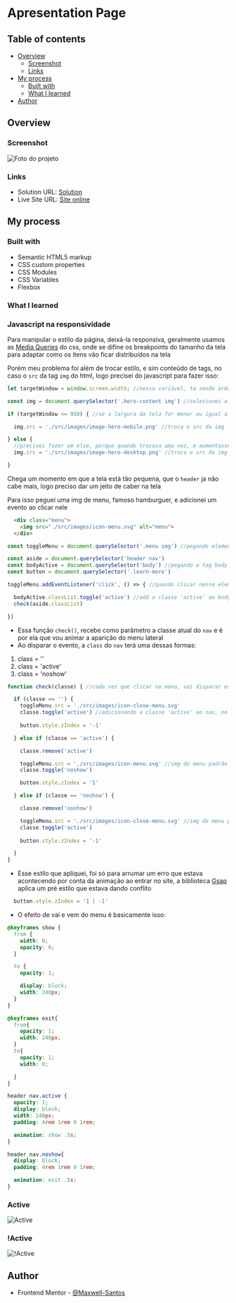 # Apresentation Page

## Table of contents

- [Overview](#overview)
  - [Screenshot](#screenshot)
  - [Links](#links)
- [My process](#my-process)
  - [Built with](#built-with)
  - [What I learned](#what-i-learned)
- [Author](#author)

## Overview

### Screenshot

![Foto do projeto](./src/images/screenshot.jpg)

### Links

- Solution URL: [Solution](https://your-solution-url.com)
- Live Site URL: [Site online](https://apresentationPage.vercel.app)

## My process

### Built with

- Semantic HTML5 markup
- CSS custom properties
- CSS Modules
- CSS Variables
- Flexbox

### What I learned

### Javascript na responsividade

<p>Para manipular o estilo da página, deixá-la responsiva, geralmente usamos as <a href="https://developer.mozilla.org/pt-BR/docs/Web/CSS/Media_Queries/Using_media_queries">Media Queries</a> do css, onde se difine os breakpoints do tamanho da tela para adaptar como os itens vão ficar distribuídos na tela</p>

<p>Porém meu problema foi além de trocar estilo, e sim conteúdo de tags, no caso o <code>src</code> da tag <code>img</code> do html, logo precisei do javascript para fazer isso:</p>

```js
let targetWindow = window.screen.width; //nessa variável, ta sendo armazenado o valor da largura da tela (number)

const img = document.querySelector('.hero-content img') //selecionei a img dentro de .hero-content, porque é ela que vou manipular

if (targetWindow <= 950) { //se a largura da tela for menor ou igual a 950 (como essa variável retorna um number, a operação relacional tem que ser feita com number), o que eu peguei aqui é o 950 pixels da tela

  img.src = './src/images/image-hero-mobile.png' //troca o src da img 

} else {
  //precisei fazer um else, porque quando trocava uma vez, e aumentasse de novo a tela no devtools do chrome, a img mantinha, porém eu quero algo 'dinâmico'
  img.src = './src/images/image-hero-desktop.png' //troca o src da img

}
```
<p>Chega um momento em que a tela está tão pequena, que o <code>header</code> ja não cabe mais, logo preciso dar um jeito de caber na tela</p>

<p>Para isso peguei uma img de menu, famoso hamburguer, e adicionei um evento ao clicar nele</p>

```html
  <div class="menu">
    <img src="./src/images/icon-menu.svg" alt="menu">
  </div>
```

```js
const toggleMenu = document.querySelector('.menu img') //pegando elemento img do html

const aside = document.querySelector('header nav')
const bodyActive = document.querySelector('body') //pegando a tag body
const button = document.querySelector('.learn-more') 

toggleMenu.addEventListener('click', () => { //quando clicar nesse elemento vai executar essa função

  bodyActive.classList.toggle('active') //add a classe 'active' ao body 
  check(aside.classList)

})

```
- Essa função <code>check()</code>, recebe como parâmetro a classe atual do <code>nav</code> e é por ela que vou animar a aparição do menu lateral
- Ao disparar o evento, a <code>class</code> do <code>nav</code> terá uma dessas formas:

<ol>
  <li>class = ''</li>
  <li>class = 'active'</li>
  <li>class = 'noshow'</li>
</ol>

```js
function check(classe) { //cada vez que clicar no menu, vai disparar essa função

  if (classe == '') {
    toggleMenu.src = './src/images/icon-close-menu.svg'
    classe.toggle('active') //adicionando a classe 'active' ao nav, no qual tem um estilo diferente do desktop    
    
    button.style.zIndex = '-1'

  } else if (classe == 'active') {

    classe.remove('active')

    toggleMenu.src = './src/images/icon-menu.svg' //img do menu padrão caso a classe 'active' não existir
    classe.toggle('noshow')

    button.style.zIndex = '1'

  } else if (classe == 'noshow') {

    classe.remove('noshow')

    toggleMenu.src = './src/images/icon-close-menu.svg' //img do menu padrão caso a classe 'active' não existir
    classe.toggle('active')
    
    button.style.zIndex = '-1'

  }
}
```
- Esse estilo que apliquei, foi só para arrumar um erro que estava acontecendo por conta da animação ao entrar no site, a biblioteca <a href='https://greensock.com/gsap/'>Gsap</a> aplica um pré estilo que estava dando conflito

```js
  button.style.zIndex = '1 | -1'
```

- O efeito de vai e vem do menu é basicamente isso:

```css
@keyframes show {
  from {
    width: 0;
    opacity: 0;
  }

  to {
    opacity: 1;

    display: block;
    width: 240px;
  }
}

@keyframes exit{
  from{
    opacity: 1;
    width: 240px;
  }
  to{
    opacity: 1;
    width: 0;

  }
}

header nav.active {
  opacity: 1;
  display: block;
  width: 240px;
  padding: 4rem 1rem 0 1rem;

  animation: show .5s;
}

header nav.noshow{
  display: block;
  padding: 4rem 1rem 0 1rem;

  animation: exit .5s;
}
```

### Active
![Active](./src/images/active%20menu.jpg)
### !Active

![!Active](./src/images/!active.jpg)

## Author

- Frontend Mentor - [@Maxwell-Santos](https://www.frontendmentor.io/profile/Maxwell-Santos)


